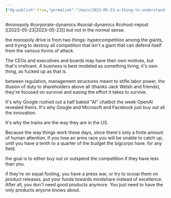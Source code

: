 ```yaml
---
{"dg-publish":true,"permalink":"/main/2023-05-23-a-thing-to-understand-about-post-80s-corporations-even-multinational-ones-is-that-their-ideal-is-a-monopoly/","noteIcon":""}
---
```


#monopoly #corporate-dynamics #social-dynamics #cohost-repost
[[2023-05-23\|2023-05-23]]
but not in the normal sense.

the monopoly drive is from two things: hypercompetition among the giants, and trying to destroy all competition that isn't a giant that can defend itself from the various forms of attack.

The CEOs and executives and boards may have their own motives, but that's irrelivant. A business is best modeled as something living, it's own thing, as fucked up as that is.

between regulation, management structures meant to stifle labor power, the illusion of duty to shareholders above all (thanks Jack Welsh and friends), they're focused on survival and easing the effort it takes to survive.

It's why Google rushed out a half baked "AI" chatbot the week OpenAI revealed theirs. It's why Google and Microsoft and Facebook just buy out all the innovation.

It's why the trains are the way they are in the US.

Because the way things work these days, since there's only a finite amount of human attention, if you lose an arms race you will be unable to catch up, until you have a tenth to a quarter of the budget the bigcorps have. for any field.

the goal is to either buy out or outspend the competition if they have less than you.

if they're on equal footing, you have a press war, or try to scoop them on product releases. put your funds towards mindshare instead of excellence. After all, you don't need good products anymore. You just need to have the only products anyone knows about.
